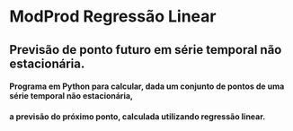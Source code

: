 # ModProd Regressão Linear

## Previsão de ponto futuro em série temporal não estacionária.

#### Programa em Python para calcular, dada um conjunto de pontos de uma série temporal não estacionária,
#### a previsão do próximo ponto, calculada utilizando regressão linear.


